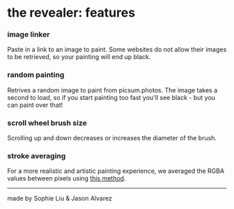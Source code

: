 the revealer: features
=================


### image linker

Paste in a link to an image to paint. Some websites do not allow their images to be retrieved, so your painting will end up black.  

### random painting

Retrives a random image to paint from picsum.photos. The image takes a second to load, so if you start painting too fast you'll see black - but you can paint over that!

### scroll wheel brush size

Scrolling up and down decreases or increases the diameter of the brush.

### stroke averaging

For a more realistic and artistic painting experience, we averaged the RGBA values between pixels using [this method](https://sighack.com/post/averaging-rgb-colors-the-right-way). 



-------------------

made by Sophie Liu & Jason Alvarez